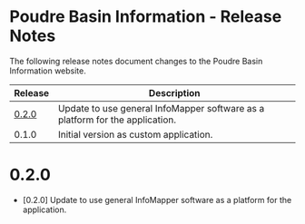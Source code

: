 # Poudre Basin Information - Release Notes

The following release notes document changes to the Poudre Basin Information website.

| **Release** | **Description** |
| -- | -- |
| [0.2.0](#0.2.0) | Update to use general InfoMapper software as a platform for the application. |
| 0.1.0 | Initial version as custom application. | 

# 0.2.0 #

* [0.2.0] Update to use general InfoMapper software as a platform for the application.
